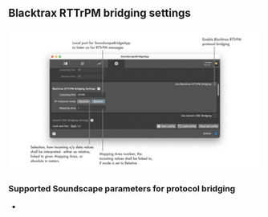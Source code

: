 ## Blacktrax RTTrPM bridging settings

![Showreel.009.png](../Showreel/Showreel.010.png "Blacktrax RTTrPM Bridging Settings")

### Supported Soundscape parameters for protocol bridging

- 